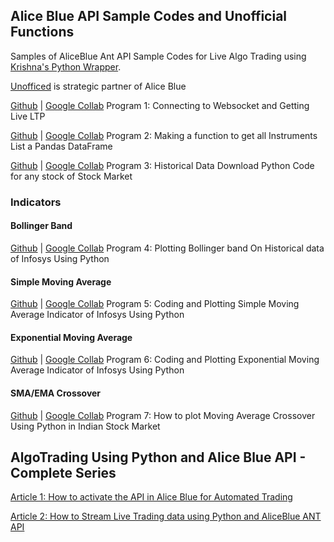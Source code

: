 ## Alice Blue API Sample Codes and Unofficial Functions
Samples of AliceBlue Ant API Sample Codes for Live Algo Trading using [Krishna's Python Wrapper](https://github.com/krishnavelu/alice_blue/issues). 

[Unofficed](https://www.unofficed.com/) is strategic partner of Alice Blue

 [Github](https://github.com/aeron7/alice_blue_pro/blob/main/AliceBlue_Sample_Program_1_Connecting_to_Websocket_and_Getting_Live_LTP_By_Unofficed.ipynb) |
[Google Collab](https://colab.research.google.com/drive/1vJmIXGTPe8Ckkx_psmO2Z5h4FXbp1Z4H?usp=sharing) Program 1: Connecting to Websocket and Getting Live LTP


[Github](https://github.com/aeron7/alice_blue_pro/blob/main/AliceBlue_Sample_Program_2_Making_a_function_to_get_all_Instruments_List_a_Pandas_DataFrame_By_Unofficed.ipynb
) |
[Google Collab](https://colab.research.google.com/drive/1_FU6en-VbXT3fOnRcmkrQ6VMG3JOPts2#scrollTo=h2yP-37ZFq2f) Program 2: Making a function to get all  Instruments List a Pandas DataFrame

[Github](https://github.com/aeron7/alice_blue_pro/blob/main/AliceBlue_Sample_Program_3_Historical_Data_Download_Python_Code_for_any_stock_of_Stock_Market_Using_Ant_API_By_Unofficed.ipynb) |
[Google Collab](https://colab.research.google.com/drive/1JBvwujwv_OlYGjCEt3o-C88VwfdOMvKr?usp=sharing) Program 3: Historical Data Download Python Code for any stock of Stock Market

### Indicators

#### Bollinger Band

[Github](https://github.com/aeron7/alice_blue_pro/blob/main/AliceBlue_Sample_Program_4_Plotting_Bollinger_band_On_Historical_data_of_Infosys_Using_Python_By_Unofficed.ipynb) |
[Google Collab](https://colab.research.google.com/drive/1h5jLJnwkWo0ZizXnL_D6bXrlxw0gvpp1?usp=sharing) Program 4: Plotting Bollinger band On Historical data of Infosys Using Python 

#### Simple Moving Average

[Github](https://github.com/aeron7/alice_blue_pro/blob/main/AliceBlue_Sample_Program_5_Coding_and_Plotting_Simple_Moving_Average_Indicator_of_Infosys_Using_Python_By_Unofficed.ipynb) |
[Google Collab](https://colab.research.google.com/drive/1lSM_BJJc8Kk85LxXtJtmSqKhotvY2HWz?usp=sharing) Program 5: Coding and Plotting Simple Moving Average Indicator of Infosys Using Python

#### Exponential Moving Average

[Github](https://github.com/aeron7/alice_blue_pro/blob/main/AliceBlue_Sample_Program_6_Coding_and_Plotting_Exponential_Moving_Average_Indicator_of_Infosys_Using_Python_By_Unofficed.ipynb) |
[Google Collab](https://colab.research.google.com/drive/1JWmgABXvBK6dWWhpUcEQconw9DI2LV4e?usp=sharing) Program 6: Coding and Plotting Exponential Moving Average Indicator of Infosys Using Python

#### SMA/EMA Crossover

[Github](https://github.com/aeron7/alice_blue_pro/blob/main/AliceBlue_Sample_Program_7_How_to_plot_Moving_Average_Crossover_Using_Python_in_Indian_Stock_Market_By_Unofficed.ipynb) |
[Google Collab](https://colab.research.google.com/drive/1mrEmMYkJ_eQgXIpu7xQkdymBB_TR7qsJ?usp=sharing) Program 7: How to plot Moving Average Crossover Using Python in Indian Stock Market 

## AlgoTrading Using Python and Alice Blue API - Complete Series
[Article 1: How to activate the API in Alice Blue for Automated Trading](https://unofficed.com/how-to-activate-the-api-in-alice-blue-for-automated-trading/)

[Article 2: How to Stream Live Trading data using Python and AliceBlue ANT API](https://unofficed.com/alice-blue/aliceblue-live-data/)
